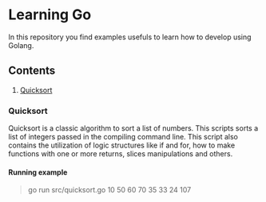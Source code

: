 # Learning Go

In this repository you find examples usefuls to learn how to develop using Golang.



## Contents

1. [Quicksort](#quicksort)

<a name="quicksort"></a>
### Quicksort

Quicksort is a classic algorithm to sort a list of numbers. This scripts sorts a list of integers passed in the compiling command line. This script also contains the utilization of logic structures like if and for, how to make functions with one or more returns, slices manipulations and others.

#### Running example

> go run src/quicksort.go 10 50 60 70 35 33 24 107